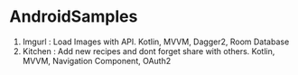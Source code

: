 # AndroidSamples

1. Imgurl : Load Images with API. Kotlin, MVVM, Dagger2, Room Database
2. Kitchen : Add new recipes and dont forget share with others. Kotlin, MVVM, Navigation Component, OAuth2

